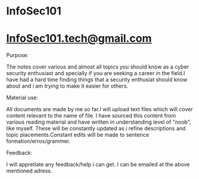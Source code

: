 # InfoSec101
# InfoSec101.tech@gmail.com

Purpose:

The notes cover various and almost all topics you should know as a cyber security enthusiast and specially if you are seeking a career in the field.I have had a hard time finding things that a security enthusiat should know about and i am trying to make it easier for others.

Material use:

All documents are made by me so far.I will upload text files which will cover content relevant to the name of file. I have sourced this content from various reading material and have written in  understanding level of "noob", like myself. These will be constantly updated as i refine descriptions and topic placements.Constant edits will be made to sentence formation/erros/grammer.

Feedback:

I will appretiate any feedback/help i can get. I can be emailed at the above mentioned adress.
